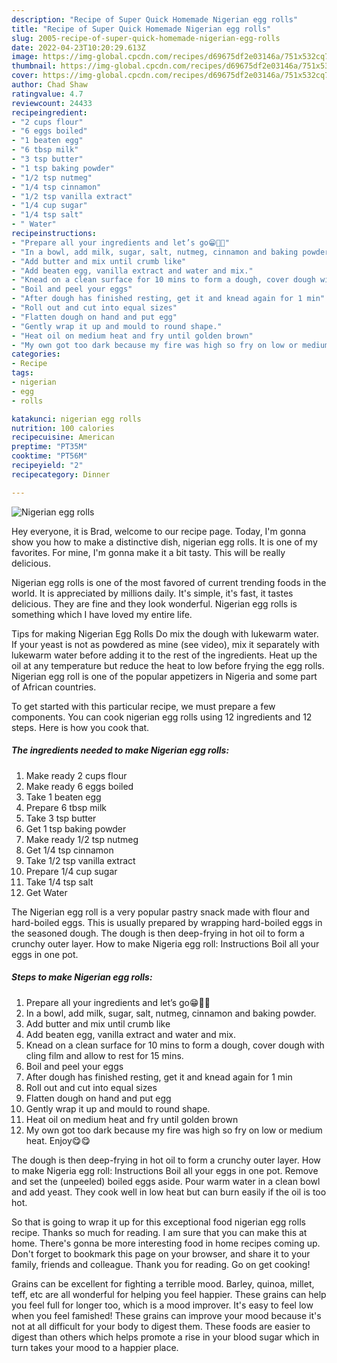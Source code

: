 ```yaml
---
description: "Recipe of Super Quick Homemade Nigerian egg rolls"
title: "Recipe of Super Quick Homemade Nigerian egg rolls"
slug: 2005-recipe-of-super-quick-homemade-nigerian-egg-rolls
date: 2022-04-23T10:20:29.613Z
image: https://img-global.cpcdn.com/recipes/d69675df2e03146a/751x532cq70/nigerian-egg-rolls-recipe-main-photo.jpg
thumbnail: https://img-global.cpcdn.com/recipes/d69675df2e03146a/751x532cq70/nigerian-egg-rolls-recipe-main-photo.jpg
cover: https://img-global.cpcdn.com/recipes/d69675df2e03146a/751x532cq70/nigerian-egg-rolls-recipe-main-photo.jpg
author: Chad Shaw
ratingvalue: 4.7
reviewcount: 24433
recipeingredient:
- "2 cups flour"
- "6 eggs boiled"
- "1 beaten egg"
- "6 tbsp milk"
- "3 tsp butter"
- "1 tsp baking powder"
- "1/2 tsp nutmeg"
- "1/4 tsp cinnamon"
- "1/2 tsp vanilla extract"
- "1/4 cup sugar"
- "1/4 tsp salt"
- " Water"
recipeinstructions:
- "Prepare all your ingredients and let’s go😁💃🏽"
- "In a bowl, add milk, sugar, salt, nutmeg, cinnamon and baking powder."
- "Add butter and mix until crumb like"
- "Add beaten egg, vanilla extract and water and mix."
- "Knead on a clean surface for 10 mins to form a dough, cover dough with cling film and allow to rest for 15 mins."
- "Boil and peel your eggs"
- "After dough has finished resting, get it and knead again for 1 min"
- "Roll out and cut into equal sizes"
- "Flatten dough on hand and put egg"
- "Gently wrap it up and mould to round shape."
- "Heat oil on medium heat and fry until golden brown"
- "My own got too dark because my fire was high so fry on low or medium heat. Enjoy😋😋"
categories:
- Recipe
tags:
- nigerian
- egg
- rolls

katakunci: nigerian egg rolls 
nutrition: 100 calories
recipecuisine: American
preptime: "PT35M"
cooktime: "PT56M"
recipeyield: "2"
recipecategory: Dinner

---
```



![Nigerian egg rolls](https://img-global.cpcdn.com/recipes/d69675df2e03146a/751x532cq70/nigerian-egg-rolls-recipe-main-photo.jpg)

Hey everyone, it is Brad, welcome to our recipe page. Today, I'm gonna show you how to make a distinctive dish, nigerian egg rolls. It is one of my favorites. For mine, I'm gonna make it a bit tasty. This will be really delicious.

Nigerian egg rolls is one of the most favored of current trending foods in the world. It is appreciated by millions daily. It's simple, it's fast, it tastes delicious. They are fine and they look wonderful. Nigerian egg rolls is something which I have loved my entire life.

Tips for making Nigerian Egg Rolls Do mix the dough with lukewarm water. If your yeast is not as powdered as mine (see video), mix it separately with lukewarm water before adding it to the rest of the ingredients. Heat up the oil at any temperature but reduce the heat to low before frying the egg rolls. Nigerian egg roll is one of the popular appetizers in Nigeria and some part of African countries.


To get started with this particular recipe, we must prepare a few components. You can cook nigerian egg rolls using 12 ingredients and 12 steps. Here is how you cook that.

<!--inarticleads1-->

##### The ingredients needed to make Nigerian egg rolls:

1. Make ready 2 cups flour
1. Make ready 6 eggs boiled
1. Take 1 beaten egg
1. Prepare 6 tbsp milk
1. Take 3 tsp butter
1. Get 1 tsp baking powder
1. Make ready 1/2 tsp nutmeg
1. Get 1/4 tsp cinnamon
1. Take 1/2 tsp vanilla extract
1. Prepare 1/4 cup sugar
1. Take 1/4 tsp salt
1. Get  Water


The Nigerian egg roll is a very popular pastry snack made with flour and hard-boiled eggs. This is usually prepared by wrapping hard-boiled eggs in the seasoned dough. The dough is then deep-frying in hot oil to form a crunchy outer layer. How to make Nigeria egg roll: Instructions Boil all your eggs in one pot. 

<!--inarticleads2-->

##### Steps to make Nigerian egg rolls:

1. Prepare all your ingredients and let’s go😁💃🏽
1. In a bowl, add milk, sugar, salt, nutmeg, cinnamon and baking powder.
1. Add butter and mix until crumb like
1. Add beaten egg, vanilla extract and water and mix.
1. Knead on a clean surface for 10 mins to form a dough, cover dough with cling film and allow to rest for 15 mins.
1. Boil and peel your eggs
1. After dough has finished resting, get it and knead again for 1 min
1. Roll out and cut into equal sizes
1. Flatten dough on hand and put egg
1. Gently wrap it up and mould to round shape.
1. Heat oil on medium heat and fry until golden brown
1. My own got too dark because my fire was high so fry on low or medium heat. Enjoy😋😋


The dough is then deep-frying in hot oil to form a crunchy outer layer. How to make Nigeria egg roll: Instructions Boil all your eggs in one pot. Remove and set the (unpeeled) boiled eggs aside. Pour warm water in a clean bowl and add yeast. They cook well in low heat but can burn easily if the oil is too hot. 

So that is going to wrap it up for this exceptional food nigerian egg rolls recipe. Thanks so much for reading. I am sure that you can make this at home. There's gonna be more interesting food in home recipes coming up. Don't forget to bookmark this page on your browser, and share it to your family, friends and colleague. Thank you for reading. Go on get cooking!

Grains can be excellent for fighting a terrible mood. Barley, quinoa, millet, teff, etc are all wonderful for helping you feel happier. These grains can help you feel full for longer too, which is a mood improver. It's easy to feel low when you feel famished! These grains can improve your mood because it's not at all difficult for your body to digest them. These foods are easier to digest than others which helps promote a rise in your blood sugar which in turn takes your mood to a happier place.

